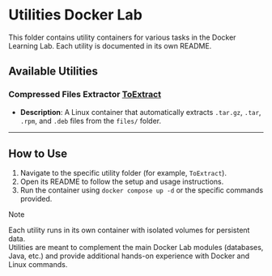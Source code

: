 # Utilities Docker Lab

This folder contains utility containers for various tasks in the Docker Learning Lab. Each utility is documented in its own README.

## Available Utilities

### Compressed Files Extractor [ToExtract](README-compressed.md)

- **Description**: A Linux container that automatically extracts `.tar.gz`, `.tar`, `.rpm`, and `.deb` files from the `files/` folder.  

---

## How to Use

1. Navigate to the specific utility folder (for example, `ToExtract`).  
2. Open its README to follow the setup and usage instructions.  
3. Run the container using `docker compose up -d` or the specific commands provided.  

> [!NOTE]
> Each utility runs in its own container with isolated volumes for persistent data.  
> Utilities are meant to complement the main Docker Lab modules (databases, Java, etc.) and provide additional hands-on experience with Docker and Linux commands.

